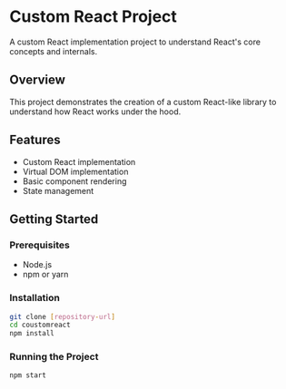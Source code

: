 # Custom React Project

A custom React implementation project to understand React's core concepts and internals.

## Overview

This project demonstrates the creation of a custom React-like library to understand how React works under the hood.

## Features

- Custom React implementation
- Virtual DOM implementation
- Basic component rendering
- State management

## Getting Started

### Prerequisites

- Node.js
- npm or yarn

### Installation

```bash
git clone [repository-url]
cd coustomreact
npm install
```

### Running the Project

```bash
npm start
```